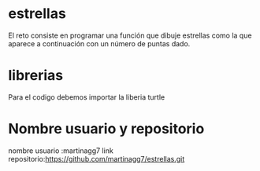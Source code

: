 # estrellas
El reto consiste en programar una función que dibuje estrellas como la que aparece a continuación con un número de puntas dado.

# librerias

Para el codigo debemos importar la liberia turtle

# Nombre usuario y repositorio

nombre usuario :martinagg7
link repositorio:https://github.com/martinagg7/estrellas.git
